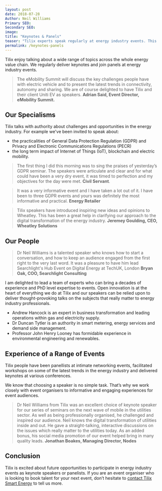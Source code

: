 ```yaml
---
layout: post
date: 2018-07-28
Author: Neil Williams  
Primary SEO:  
Secondary SEO:
image:
title: "Keynotes & Panels"
teaser: "Tilix experts speak regularly at energy industry events. This post illustrates why we are popular with event organisers and delegates alike."
permalink: /keynotes-panels
---
```

Tilix enjoy talking about a wide range of topics across the whole energy value chain. We regularly deliver keynotes and join panels at energy industry events.

> The eMobility Summit will discuss the key challenges people have with electric vehicle and to present the latest trends in connectivity, autonomy and sharing. We are of course delighted to have Tilix and their client Uniti EV as speakers.  **Adrian Said, Event Director, eMobility Summit.**

## Our Specialisms
Tilix talks with authority about challenges and opportunities in the energy industry. For example we've been invited to speak about:

 - the practicalities of General Data Protection Regulation (GDPR) and Privacy and Electronic Communications Regulations (PECR)
 - the long term impact of Internet of Things (IoT), blockchain and electric mobility.

> The first thing I did this morning was to sing the praises of yesterday’s GDPR seminar. The speakers were articulate and clear and for what could have been a very dry event, it was timed to perfection and my objectives for the day were met. **Civil Servant**.  

> It was a very informative event and I have taken a lot out of it. I have been to three GDPR events and yours was definitely the most informative and practical. **Energy Retailer**

> Tilix speakers have introduced inspiring new ideas and opinions to Wheatley. This has been a great help in clarifying our approach to the digital transformation of the energy industry. **Jeremey Goulding, CEO, Wheatley Solutions**

## Our People
> Dr Neil Williams is a talented speaker who knows how to start a conversation, and how to keep an audience engaged from the first right to the very last word. It was a pleasure to have him lead Searchlight's Hub Event on Digital Energy at TechUK, London **Bryan Oak, COO, Searchlight Consulting**

I am delighted to lead a team of experts who can bring a decades of experience and PhD level expertise to events. Open innovation is at the heart of everything we do at Tilix and our speakers can be relied upon to deliver thought-provoking talks on the subjects that really matter to energy industry professionals.

- Andrew Hancock is an expert in business transformation and leading operations within gas and electricity supply.
- Dr Duncan Tytler is an authority in smart metering, energy services and demand side management.
- Professor John Henry Looney has formidable experience in environmental engineering and renewables.

## Experience of a Range of Events
Tilix people have been panellists at intimate networking events, facilitated workshops on some of the latest trends in the energy industry and delivered keynotes at various conferences.

We know that choosing a speaker is no simple task. That’s why we work closely with event organisers to informative and engaging experiences for event audiences.

> Dr Neil Williams from Tilix was an excellent choice of keynote speaker for our series of seminars on the next wave of mobile in the utilities sector. As well as being professionally organised, he challenged and inspired our audience. Neil knows the digital transformation of utilities inside and out. He gave a straight-talking, interactive discussions on the issues which really matter to the utilities today. As an added bonus, his social media promotion of our event helped bring in many quality leads. **Jonathan Boakes, Managing Director, Nodes**

## Conclusion
Tilix is excited about future opportunities to participate in energy industry events as keynote speakers or panelists. If you are an event organiser who is looking to book talent for your next event, don’t hesitate to [contact Tilix Smart Energy](/contact) to tell us more.
